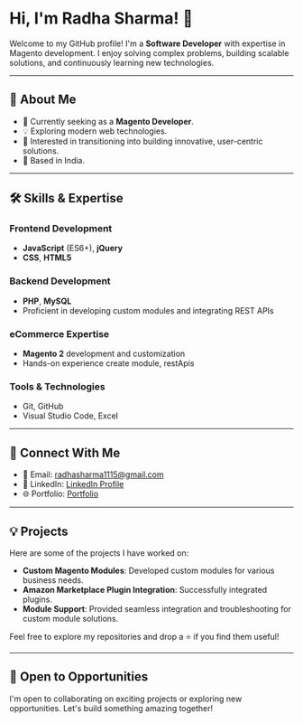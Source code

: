 # Hi, I'm Radha Sharma! 👋

Welcome to my GitHub profile! I'm a **Software Developer** with expertise in Magento development. I enjoy solving complex problems, building scalable solutions, and continuously learning new technologies.

---

## 🚀 About Me

- 💼 Currently seeking as a **Magento Developer**.
- 💡 Exploring modern web technologies.
- 🌟 Interested in transitioning into building innovative, user-centric solutions.
- 📍 Based in India.

---

## 🛠️ Skills & Expertise

### **Frontend Development**
- **JavaScript** (ES6+), **jQuery**
- **CSS**, **HTML5**

### **Backend Development**
- **PHP**, **MySQL**
- Proficient in developing custom modules and integrating REST APIs

### **eCommerce Expertise**
- **Magento 2** development and customization
- Hands-on experience create module, restApis

### **Tools & Technologies**
- Git, GitHub
- Visual Studio Code, Excel

---

## 🔗 Connect With Me

- 📧 Email: [radhasharma1115@gmail.com](mailto:radhasharma1115@gmail.com)
- 💼 LinkedIn: [LinkedIn Profile](www.linkedin.com/in/radha-sharma-238249193)
- 🌐 Portfolio: [Portfolio](https://radha1115.github.io/radha-portfolio/)

---

## 💡 Projects

Here are some of the projects I have worked on:

- **Custom Magento Modules**: Developed custom modules for various business needs.
- **Amazon Marketplace Plugin Integration**: Successfully integrated plugins.
- **Module Support**: Provided seamless integration and troubleshooting for custom module solutions.

Feel free to explore my repositories and drop a ⭐ if you find them useful!

---

## 🤝 Open to Opportunities

I'm open to collaborating on exciting projects or exploring new opportunities. Let's build something amazing together!
